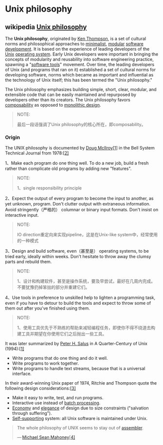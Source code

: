 # Unix philosophy



## wikipedia [Unix philosophy](https://en.wikipedia.org/wiki/Unix_philosophy)

The **Unix philosophy**, originated by [Ken Thompson](https://en.wikipedia.org/wiki/Ken_Thompson), is a set of cultural norms and philosophical approaches to [minimalist](https://en.wikipedia.org/wiki/Minimalism_(computing)), [modular](https://en.wikipedia.org/wiki/Modularity_(programming)) [software development](https://en.wikipedia.org/wiki/Software_development). It is based on the experience of leading developers of the [Unix](https://en.wikipedia.org/wiki/Unix) [operating system](https://en.wikipedia.org/wiki/Operating_system). Early Unix developers were important in bringing the concepts of modularity and reusability into software engineering practice, spawning a "[software tools](https://en.wikipedia.org/wiki/Software_tools)" movement. Over time, the leading developers of Unix (and programs that ran on it) established a set of cultural norms for developing software, norms which became as important and influential as the technology of Unix itself; this has been termed the "Unix philosophy."

The Unix philosophy emphasizes building simple, short, clear, modular, and extensible code that can be easily maintained and repurposed by developers other than its creators. The Unix philosophy favors [composability](https://en.wikipedia.org/wiki/Composability) as opposed to [monolithic design](https://en.wikipedia.org/wiki/Monolithic_application).

> NOTE: 
>
> 最后一段话强调了Unix philosophy的核心所在，即composability。



### Origin

The UNIX philosophy is documented by [Doug McIlroy](https://en.wikipedia.org/wiki/Doug_McIlroy)[[1\]](https://en.wikipedia.org/wiki/Unix_philosophy#cite_note-taoup-ch1s6-1) in the Bell System Technical Journal from 1978:[[2\]](https://en.wikipedia.org/wiki/Unix_philosophy#cite_note-2)

1、Make each program do one thing well. To do a new job, build a fresh rather than complicate old programs by adding new "features".

> NOTE: 
>
> 1、single responsibility principle

2、Expect the output of every program to become the input to another, as yet unknown, program. Don't clutter output with extraneous information. Avoid stringently（严格的） columnar or binary input formats. Don't insist on interactive input.

> NOTE: 
>
> IO direction重定向来实现pipeline，这是在Unix-like system中，经常使用的一种模式

3、Design and build software, even（甚至是） operating systems, to be tried early, ideally within weeks. Don't hesitate to throw away the clumsy parts and rebuild them.

> NOTE: 
>
> 1、设计和构建软件，甚至是操作系统，要及早尝试，最好在几周内完成。 不要犹豫扔掉笨拙的部分并重建它们。

4、Use tools in preference to unskilled help to lighten a programming task, even if you have to detour to build the tools and expect to throw some of them out after you've finished using them.

> NOTE: 
>
> 1、使用工具优先于不熟练的帮助来减轻编程任务，即使你不得不绕道去构建工具并期望在你使用它们之后抛出一些工具。



It was later summarized by [Peter H. Salus](https://en.wikipedia.org/wiki/Peter_H._Salus) in A Quarter-Century of Unix (1994):[[1\]](https://en.wikipedia.org/wiki/Unix_philosophy#cite_note-taoup-ch1s6-1)

- Write programs that do one thing and do it well.
- Write programs to work together.
- Write programs to handle text streams, because that is a universal interface.

In their award-winning Unix paper of 1974, Ritchie and Thompson quote the following design considerations:[[3\]](https://en.wikipedia.org/wiki/Unix_philosophy#cite_note-3)

- Make it easy to write, test, and run programs.
- Interactive use instead of [batch processing](https://en.wikipedia.org/wiki/Batch_processing).
- [Economy](https://en.wikipedia.org/wiki/Frugality) and [elegance](https://en.wikipedia.org/wiki/Elegance) of design due to size constraints ("salvation through suffering").
- [Self-supporting](https://en.wikipedia.org/wiki/Self_supporting) system: all Unix software is maintained under Unix.

> The whole philosophy of UNIX seems to stay out of [assembler](https://en.wikipedia.org/wiki/Assembly_language).
>
> — [Michael Sean Mahoney](https://en.wikipedia.org/wiki/Michael_Sean_Mahoney)[[4\]](https://en.wikipedia.org/wiki/Unix_philosophy#cite_note-interview-4)